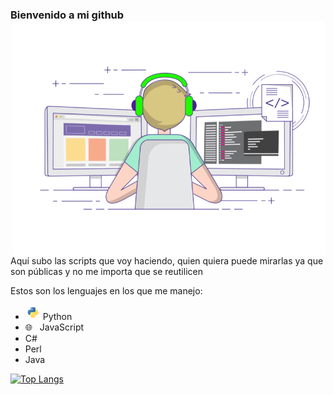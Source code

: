 ### Bienvenido a mi github <img align="right" alt="GIF" src="https://raw.githubusercontent.com/devSouvik/devSouvik/master/gif3.gif" width="500"/>

Aquí subo las scripts que voy haciendo, quien quiera puede mirarlas ya que son públicas y no me importa que se reutilicen

Estos son los lenguajes en los que me manejo:
-  [<img src="https://raw.githubusercontent.com/github/explore/80688e429a7d4ef2fca1e82350fe8e3517d3494d/topics/python/python.png" alt="python logo" width="24">](https://www.python.org/) Python
- 🌐 &nbsp; JavaScript
- C#
- Perl
- Java

[![Top Langs](https://github-readme-stats.vercel.app/api/top-langs/?username=ruptur&layout=compact&text_color=daf7dc&bg_color=151515)](https://github.com/ruptur/github-readme-stats)

<!--
**RuPTuR/ruptur** is a ✨ _special_ ✨ repository because its `README.md` (this file) appears on your GitHub profile.

Here are some ideas to get you started:

- 🔭 I’m currently working on ...
- 🌱 I’m currently learning ...
- 👯 I’m looking to collaborate on ...
- 🤔 I’m looking for help with ...
- 💬 Ask me about ...
- 📫 How to reach me: ...
- 😄 Pronouns: ...
- ⚡ Fun fact: ...
-->
